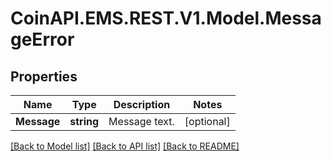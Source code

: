 
# CoinAPI.EMS.REST.V1.Model.MessageError

## Properties

Name | Type | Description | Notes
------------ | ------------- | ------------- | -------------
**Message** | **string** | Message text. | [optional] 

[[Back to Model list]](../README.md#documentation-for-models)
[[Back to API list]](../README.md#documentation-for-api-endpoints)
[[Back to README]](../README.md)

